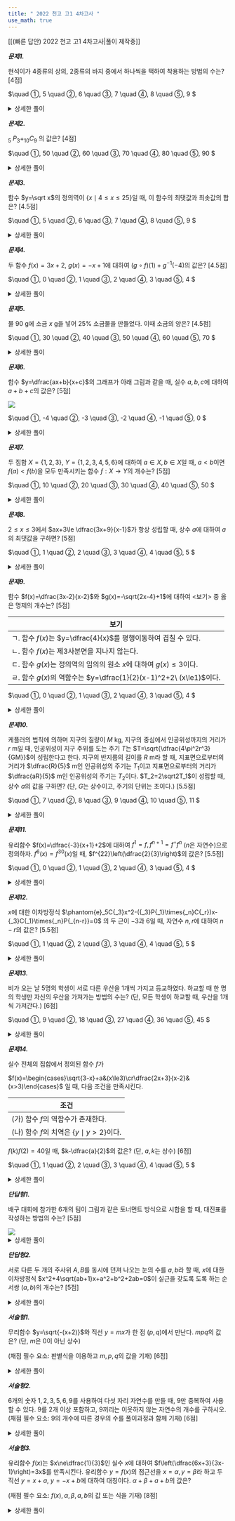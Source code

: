 ```yaml
---
title: " 2022 천고 고1 4차고사 "
use_math: true
---
```


[[(빠른 답안) 2022 천고 고1 4차고사|풀이 제작중]]

***문제1.***

현석이가 4종류의 상의, 2종류의 바지 중에서 하나씩을 택하여 착용하는 방법의 수는? [4점]

$\quad ①\, 5
\quad ②\, 6
\quad ③\, 7
\quad ④\, 8
\quad ⑤\, 9
$ 
<details> 
  <summary>상세한 풀이</summary> 
   <p><img src="/assets/.png"/></p>
 </details>


***문제2.***

$_5$ $P_3+_{10}C_9$ 의 값은? [4점]


$\quad ①\, 50
\quad ②\, 60
\quad ③\, 70
\quad ④\, 80
\quad ⑤\, 90
$ 
<details> 
  <summary>상세한 풀이</summary> 
   <p><img src="/assets/.png"/></p>
 </details>


***문제3.***

함수 $y=\sqrt x$의 정의역이 $\lbrace x\mid 4\le x\le25\rbrace$일 때, 이 함수의 최댓값과 최솟값의 합은? [4.5점]

$\quad ①\, 5
\quad ②\, 6
\quad ③\, 7
\quad ④\, 8
\quad ⑤\, 9
$ 
<details> 
  <summary>상세한 풀이</summary> 
   <p><img src="/assets/.png"/></p>
 </details>


***문제4.***

두 함수 $f(x)=3x+2$, $g(x)=-x+1$에 대하여 $(g\circ f)(1)+g^{-1}(-4)$의 값은? [4.5점]

$\quad ①\, 0
\quad ②\, 1
\quad ③\, 2
\quad ④\, 3
\quad ⑤\, 4
$ 
<details> 
  <summary>상세한 풀이</summary> 
   <p><img src="/assets/.png"/></p>
 </details>


***문제5.***

물 90 g에 소금 $x$ g을 넣어 25% 소금물을 만들었다. 이때 소금의 양은? [4.5점] 

$\quad ①\, 30
\quad ②\, 40
\quad ③\, 50
\quad ④\, 60
\quad ⑤\, 70
$ 
<details> 
  <summary>상세한 풀이</summary> 
   <p><img src="/assets/.png"/></p>
 </details>


***문제6.***

함수 $y=\dfrac{ax+b}{x+c}$의 그래프가 아래 그림과 같을 때, 실수 $a, b, c$에 대하여 $a+b+c$의 값은? [5점]

<img src="/assets/Pasted image 20231229004935.png"/>

$\quad ①\, -4
\quad ②\, -3
\quad ③\, -2
\quad ④\, -1
\quad ⑤\, 0
$ 
<details> 
  <summary>상세한 풀이</summary> 
   <p><img src="/assets/.png"/></p>
 </details>


***문제7.***

두 집합 $X=\lbrace 1, 2, 3\rbrace$, $Y=\lbrace 1, 2, 3, 4, 5, 6\rbrace$에 대하여 $a\in X, b\in X$일 때, $a<b$이면 $f(a)<f(b)$을 모두 만족시키는 함수 $f: X\rightarrow Y$의 개수는? [5점]

$\quad ①\, 10
\quad ②\, 20
\quad ③\, 30
\quad ④\, 40
\quad ⑤\, 50
$ 
<details> 
  <summary>상세한 풀이</summary> 
   <p><img src="/assets/.png"/></p>
 </details>


***문제8.***

$2\le x\le3$에서 $ax+3\le \dfrac{3x+9}{x-1}$가 항상 성립할 때, 상수 $a$에 대하여 $a$의 최댓값을 구하면? [5점] 

$\quad ①\, 1
\quad ②\, 2
\quad ③\, 3
\quad ④\, 4
\quad ⑤\, 5
$ 
<details> 
  <summary>상세한 풀이</summary> 
   <p><img src="/assets/.png"/></p>
 </details>


***문제9.***

함수 $f(x)=\dfrac{3x-2}{x-2}$와 $g(x)=-\sqrt{2x-4}+1$에 대하여 $<$보기$>$ 중 옳은 명제의 개수는? [5점]

|보기|
|-|
|ㄱ. 함수 $f(x)$는 $y=\dfrac{4}{x}$를 평행이동하여 겹칠 수 있다.|
|ㄴ. 함수 $f(x)$는 제3사분면을 지나지 않는다.|
|ㄷ. 함수 $g(x)$는 정의역의 임의의 원소 $x$에 대하여 $g(x)\le 3$이다.|
|ㄹ. 함수 $g(x)$의 역함수는 $y=\dfrac{1}{2}(x-1)^2+2\ (x\le1)$이다.|


$\quad ①\, 0
\quad ②\, 1
\quad ③\, 2
\quad ④\, 3
\quad ⑤\, 4
$ 
<details> 
  <summary>상세한 풀이</summary> 
   <p><img src="/assets/.png"/></p>
 </details>

***문제10.***

케플러의 법칙에 의하며 지구의 질량이 $M$ kg, 지구의 중심에서 인공위성까지의 거리가 $r$ m일 때, 인공위성이 지구 주위를 도는 주기 $T$는 $T=\sqrt{\dfrac{4\pi^2r^3}{GM}}$이 성립한다고 한다. 지구의 반지름의 길이를 $R$ m라 할 때, 지표면으로부터의 거리가 $\dfrac{R}{5}$ m인 인공위성의 주기는 $T_1$이고 지표면으로부터의 거리가 $\dfrac{aR}{5}$ m인 인공위성의 주기는 $T_2$이다. $T_2=2\sqrt2T_1$이 성립할 때, 상수 $a$의 값을 구하면? (단, $G$는 상수이고, 주기의 단위는 초이다.) [5.5점]

$\quad ①\, 7
\quad ②\, 8
\quad ③\, 9
\quad ④\, 10
\quad ⑤\, 11
$ 
<details> 
  <summary>상세한 풀이</summary> 
   <p><img src="/assets/.png"/></p>
 </details>


***문제11.***

유리함수 $f(x)=\dfrac{-3}{x+1}+2$에 대하여 $f^{1}=f, f^{n+1}=f^\circ f^n$ ($n$은 자연수)으로 정의하자. $f^6(x)=f^{30}(x)$일 때, $f^{22}\left(\dfrac{2}{3}\right)$의 값은? [5.5점]

$\quad ①\, 0
\quad ②\, 1
\quad ③\, 2
\quad ④\, 3
\quad ⑤\, 4
$ 
<details> 
  <summary>상세한 풀이</summary> 
   <p><img src="/assets/.png"/></p>
 </details>


***문제12.***

$x$에 대한 이차방정식 $\phantom{e}_5C{_3}x^2-({_3}P{_1}\times{_n}C{_r})x-{_3}C{_1}\times{_n}P{_{n-r}}=0$ 의 두 근이 $-3$과 $6$일 때, 자연수 $n, r$에 대하여 $n-r$의 값은? [5.5점]

$\quad ①\, 1
\quad ②\, 2
\quad ③\, 3
\quad ④\, 4
\quad ⑤\, 5
$ 
<details> 
  <summary>상세한 풀이</summary> 
   <p><img src="/assets/.png"/></p>
 </details>


***문제13.***

비가 오는 날 5명의 학생이 서로 다른 우산을 1개씩 가지고 등교하였다. 하교할 때 한 명의 학생만 자신의 우산을 가져가는 방법의 수는? (단,  모든 학생이 하교할 때, 우산을 1개씩 가져간다.) [6점]

$\quad ①\, 9
\quad ②\, 18
\quad ③\, 27
\quad ④\, 36
\quad ⑤\, 45
$ 
<details> 
  <summary>상세한 풀이</summary> 
   <p><img src="/assets/.png"/></p>
 </details>


***문제14.***

실수 전체의 집합에서 정의된 함수 $f$가

$f(x)=\begin{cases}\sqrt{3-x}+a&(x\le3)\cr\dfrac{2x+3}{x-2}&(x>3)\end{cases}$ 일 때, 다음 조건을 만족시킨다.

|조건|
|-|
|(가) 함수 $f$의 역함수가 존재한다.|
|(나) 함수 $f$의 치역은 $\lbrace y\mid y>2\rbrace$이다.|

$f(k)f(2)=40$일 때, $k-\dfrac{a}{2}$의 값은? (단, $a, k$는 상수) [6점]

$\quad ①\, 1
\quad ②\, 2
\quad ③\, 3
\quad ④\, 4
\quad ⑤\, 5
$ 
<details> 
  <summary>상세한 풀이</summary> 
   <p><img src="/assets/.png"/></p>
 </details>


***단답형1.***

배구 대회에 참가한 6개의 팀이 그림과 같은 토너먼트 방식으로 시합을 할 때, 대진표를 작성하는 방법의 수는? [5점]

<img src="/assets/Pasted image 20231229174038.png"/>

<details> 
  <summary>상세한 풀이</summary> 
   <p><img src="/assets/.png"/></p>
</details>


***단답형2.***

서로 다른 두 개의 주사위 $A, B$를 동시에 던져 나오는 눈의 수를 $a, b$라 할 때, $x$에 대한 이차방정식 $x^2+4\sqrt{ab+1}x+a^2+b^2+2ab=0$이 실근을 갖도록 도록 하는 순서쌍 $(a, b)$의 개수는? [5점]

<details> 
  <summary>상세한 풀이</summary> 
   <p><img src="/assets/.png"/></p>
</details>


***서술형1.***

무리함수 $y=\sqrt{-(x+2)}$와 직선 $y=mx$가 한 점 $(p, q)$에서 만난다. $mpq$의 값은? (단, $m$은 $0$이 아닌 상수)

(채점 필수 요소: 판별식을 이용하고 $m, p, q$의 값을 기재) [6점]

<details> 
  <summary>상세한 풀이</summary> 
   <p><img src="/assets/.png"/></p>
</details>


***서술형2.***

6개의 숫자 $1, 2, 3, 5, 6, 9$를 사용하여 다섯 자리 자연수를 만들 때, 9만 중복하여 사용할  수 있다. 9를 2개 이상 포함하고, 9끼리는 이웃하지 않는 자연수의 개수를 구하시오. 
(채점 필수 요소: 9의 개수에 따른 경우의 수를 풀이과정과 함께 기재) [6점]
 
<details> 
  <summary>상세한 풀이</summary> 
   <p><img src="/assets/.png"/></p>
</details>


***서술형3.***

유리함수 $f(x)$는 $x\ne\dfrac{1}{3}$인 실수 $x$에 대하여 $f\left(\dfrac{6x+3}{3x-1}\right)=3x$를 만족시킨다. 유리함수 $y=f(x)$의 점근선을 $x=\alpha, y=\beta$라 하고 두 직선 $y=x+a$, $y=-x+b$에 대하여 대칭이다. $\alpha+\beta+a+b$의 값은? 

(채점 필수 요소: $f(x), \alpha, \beta, a, b$의 값 또는 식을 기재) [8점]

<details> 
  <summary>상세한 풀이</summary> 
   <p><img src="/assets/.png"/></p>
</details>



